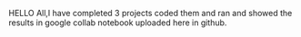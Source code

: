 HELLO All,I have completed 3 projects coded them and ran and showed the results in google collab notebook uploaded here in github.
